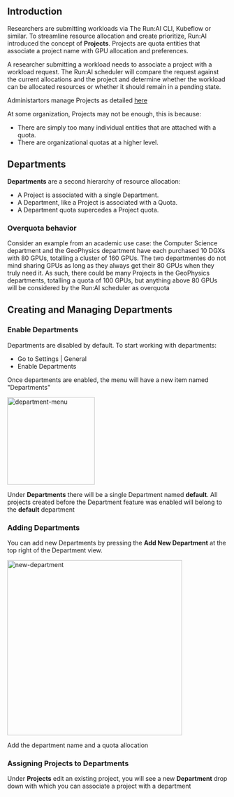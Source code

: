 ## Introduction

Researchers are submitting workloads via The Run:AI CLI, Kubeflow or similar. To streamline resource allocation and create prioritize, Run:AI introduced the concept of __Projects__. Projects are quota entities that associate a project name with GPU allocation and preferences. 

A researcher submitting a workload needs to associate a project with a workload request. The Run:AI scheduler will compare the request against the current allocations and the project and determine whether the workload can be allocated resources or whether it should remain in a pending state.

Administartors manage Projects as detailed [here](Working-with-Projects.md)

At some organization, Projects may not be enough, this is because:

* There are simply too many individual entities that are attached with a quota.
* There are organizational quotas at a higher level. 


## Departments

__Departments__ are a second hierarchy of resource allocation:

* A Project is associated with a single Department.
* A Department, like a Project is associated with a Quota. 
* A Department quota supercedes a Project quota. 

### Overquota behavior

Consider an example from an academic use case: the Computer Science department and the GeoPhysics department have each purchased 10 DGXs with 80 GPUs, totalling a cluster of 160 GPUs. The two departmentes do not mind sharing GPUs as long as they always get their 80 GPUs when they truly need it. As such, there could be many Projects in the GeoPhysics departments, totalling a quota of 100 GPUs, but anything above 80 GPUs will be considered by the Run:AI scheduler as overquota 


## Creating and Managing Departments 

### Enable Departments

Departments are disabled by default. To start working with departments:

* Go to Settings | General
* Enable Departments 

Once departments are enabled, the menu will have a new item named "Departments" 

<img src="../img/department-menu.png" alt="department-menu" width="200"/>


Under __Departments__ there will be a single Department named __default__. All projects created before the Department feature was enabled will belong to the __default__ department


### Adding Departments

You can add new Departments by pressing the __Add New Department__ at the top right of the Department view.

<img src="../img/new-department.png" alt="new-department" width="400"/>

Add the department name and a quota allocation

### Assigning Projects to Departments

Under __Projects__ edit an existing project, you will see a new __Department__ drop down with which you can associate a project with a department

